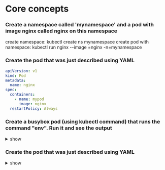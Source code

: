 # Core concepts

### Create a namespace called 'mynamespace' and a pod with image nginx called nginx on this namespace

create namespace: kubectl create ns mynamespace
create pod with namespace: kubectl run nginx --image =nginx -n=mynamespace

### Create the pod that was just described using YAML
``` yaml
apiVersion: v1
kind: Pod
metadata: 
  name: nginx
spec:
  containers:
    - name: mypod
      image: nginx
  restartPolicy: Always
```

### Create a busybox pod (using kubectl command) that runs the command "env". Run it and see the output
<details><summary>show</summary>
<p>

```bash
# just run it without -it
kubectl run busybox --image=busybox --command --restart=Never -- env
# and then, check its logs
kubectl logs busybox
```
</p>
</details>

### Create the pod that was just described using YAML
<details><summary>show</summary>
 <p>

```yaml
apiVersion: v1
kind: Pod
metadata:
  name: busybox
  labels:
    run: busybox
spec:
  containers:
    - name: busybox
      image: nginx
      command:
      - env
  restartPolicy: Never
  dnsPolicy: ClusterFirst
status: {}
```
</p>
</details>

